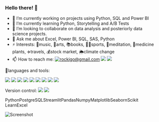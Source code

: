 ### Hello there! 👋

- 🔭 I’m currently working on projects using Python, SQL and Power BI
- 🌱 I’m currently learning Python, Storytelling and A/B Tests
- 🤝 I’m looking to collaborate on data analysis and posteriorly data science projects.
- 💬 Ask me about Excel, Power BI, SQL, SAS, Python
- ⚡ Interests: 🎼music, 🎨arts, 📚books, 🏃‍♂️sports, 🙏meditation, 🍃medicine plants, ✈️travels, 💰stock market, 🌦️climate change
- 📫 How to reach me: 
<a href="mailto:rockigo@gmail.com">![rockigo@gmail.com](https://img.shields.io/badge/Gmail-D14836?style=for-the-badge&logo=gmail&logoColor=white)</a>
[<img src="https://img.shields.io/badge/linkedin-%230077B5.svg?&style=for-the-badge&logo=linkedin&logoColor=white" />](https://www.linkedin.com/in/rodrigohigashi/)
[<img src="https://img.shields.io/badge/Twitter-%231DA1F2.svg?style=for-the-badge&logo=Twitter&logoColor=white" />](https://www.twitter.com/rodrigohigashi) 
 
 🧰languages and tools:
 
 <img src = "https://img.shields.io/badge/Microsoft_Excel-217346?style=for-the-badge&logo=microsoft-excel&logoColor=white" />
 <img src = "https://img.shields.io/badge/Notepad++-90E59A.svg?style=for-the-badge&logo=notepad%2B%2B&logoColor=black" />
 <img src = "https://img.shields.io/badge/power_bi-F2C811?style=for-the-badge&logo=powerbi&logoColor=black" />
 <img src = "https://img.shields.io/badge/Tableau-E97627?style=for-the-badge&logo=Tableau&logoColor=white" />
 <img src = "https://img.shields.io/badge/Visual%20Studio%20Code-0078d7.svg?style=for-the-badge&logo=visual-studio-code&logoColor=white" />
 <img src = "https://img.shields.io/badge/PLSQL-F80000?style=for-the-badge&logo=oracle&logoColor=black" />
 <img src = "https://img.shields.io/badge/PyCharm-000000.svg?&style=for-the-badge&logo=PyCharm&logoColor=white" />
 <img src = "https://img.shields.io/badge/python-3670A0?style=for-the-badge&logo=python&logoColor=ffdd54" />
 <img src = "https://img.shields.io/badge/Colab-F9AB00?style=for-the-badge&logo=googlecolab&color=525252" />
 
 Version control:
 <img src = "https://img.shields.io/badge/git-%23F05033.svg?style=for-the-badge&logo=git&logoColor=white" />
 <img src = "https://img.shields.io/badge/github-%23121011.svg?style=for-the-badge&logo=github&logoColor=white" />
 
 PythonPostgreSQLStreamlitPandasNumpyMatplotlibSeabornScikit LearnExcel

![Screenshot](screenshot.png)
 


 


